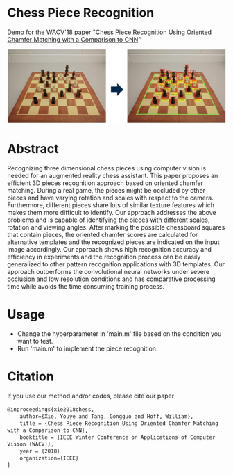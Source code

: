 # Chess Piece Recognition
Demo for the WACV'18 paper "[Chess Piece Recognition Using Oriented Chamfer Matching with a Comparison to CNN](https://inside.mines.edu/~youyexie/paper/WACV2018.pdf)"

   <img src='Fig/motivation.png' width=800>

# Abstract
Recognizing three dimensional chess pieces using computer vision is needed for an augmented reality chess assistant. This paper proposes an efficient 3D pieces recognition approach based on oriented chamfer matching. During a real game, the pieces might be occluded by other pieces and have varying rotation and scales with respect to the camera. Furthermore, different pieces share lots of similar texture features which makes them more difficult to identify. Our approach addresses the above problems and is capable of identifying the pieces with different scales, rotation and viewing angles. After marking the possible chessboard squares that contain pieces, the oriented chamfer scores are calculated for alternative templates and the recognized pieces are indicated on the input image accordingly. Our approach shows high recognition accuracy and efficiency in experiments and the recognition process can be easily generalized to other pattern recognition applications with 3D templates. Our approach outperforms the convolutional neural networks under severe occlusion and low resolution conditions and has comparative processing time while avoids the time consuming training process.

# Usage
- Change the hyperparameter in 'main.m' file based on the condition you want to test.
- Run 'main.m' to implement the piece recognition.

# Citation
If you use our method and/or codes, please cite our paper

```
@inproceedings{xie2018chess,
    author={Xie, Youye and Tang, Gongguo and Hoff, William},
    title = {Chess Piece Recognition Using Oriented Chamfer Matching with a Comparison to CNN},
    booktitle = {IEEE Winter Conference on Applications of Computer Vision (WACV)},
    year = {2018}
    organization={IEEE}
}
```

